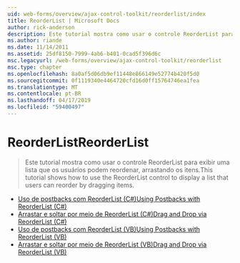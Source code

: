 ```yaml
---
uid: web-forms/overview/ajax-control-toolkit/reorderlist/index
title: ReorderList | Microsoft Docs
author: rick-anderson
description: Este tutorial mostra como usar o controle ReorderList para exibir uma lista que os usuários podem reordenar, arrastando os itens.
ms.author: riande
ms.date: 11/14/2011
ms.assetid: 25df8150-7999-4ab6-b401-0cad5f396d6c
msc.legacyurl: /web-forms/overview/ajax-control-toolkit/reorderlist
msc.type: chapter
ms.openlocfilehash: 8a0af5d06db9ef11448e866149e52774b420f5d0
ms.sourcegitcommit: 0f1119340e4464720cfd16d0ff15764746ea1fea
ms.translationtype: MT
ms.contentlocale: pt-BR
ms.lasthandoff: 04/17/2019
ms.locfileid: "59400497"
---
```

# <a name="reorderlist"></a><span data-ttu-id="7b8d9-103">ReorderList</span><span class="sxs-lookup"><span data-stu-id="7b8d9-103">ReorderList</span></span>

> <span data-ttu-id="7b8d9-104">Este tutorial mostra como usar o controle ReorderList para exibir uma lista que os usuários podem reordenar, arrastando os itens.</span><span class="sxs-lookup"><span data-stu-id="7b8d9-104">This tutorial shows how to use the ReorderList control to display a list that users can reorder by dragging items.</span></span>


- [<span data-ttu-id="7b8d9-105">Uso de postbacks com ReorderList (C#)</span><span class="sxs-lookup"><span data-stu-id="7b8d9-105">Using Postbacks with ReorderList (C#)</span></span>](using-postbacks-with-reorderlist-cs.md)
- [<span data-ttu-id="7b8d9-106">Arrastar e soltar por meio de ReorderList (C#)</span><span class="sxs-lookup"><span data-stu-id="7b8d9-106">Drag and Drop via ReorderList (C#)</span></span>](drag-and-drop-via-reorderlist-cs.md)
- [<span data-ttu-id="7b8d9-107">Uso de postbacks com ReorderList (VB)</span><span class="sxs-lookup"><span data-stu-id="7b8d9-107">Using Postbacks with ReorderList (VB)</span></span>](using-postbacks-with-reorderlist-vb.md)
- [<span data-ttu-id="7b8d9-108">Arrastar e soltar por meio de ReorderList (VB)</span><span class="sxs-lookup"><span data-stu-id="7b8d9-108">Drag and Drop via ReorderList (VB)</span></span>](drag-and-drop-via-reorderlist-vb.md)
